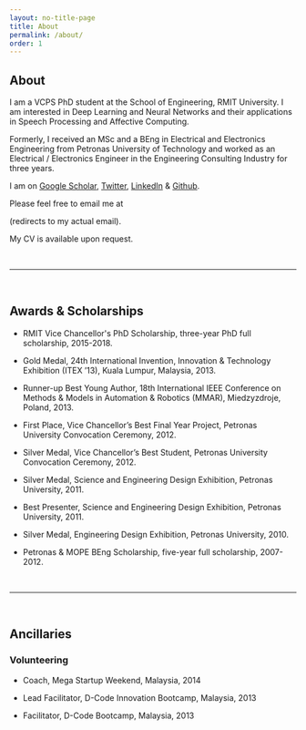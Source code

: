 ```yaml
---
layout: no-title-page
title: About
permalink: /about/
order: 1
---
```


## About

I am a VCPS PhD student at the School of Engineering, RMIT University.
I am interested in Deep Learning and Neural Networks and their applications in Speech Processing and Affective Computing.

Formerly, I received an MSc and a BEng in Electrical and Electronics Engineering from Petronas University of Technology and worked as an Electrical / Electronics Engineer in the Engineering Consulting Industry for three years.

I am on [Google Scholar](https://scholar.google.com/citations?user=l5T9RtcAAAAJ&hl=en&authuser=1), [Twitter](https://twitter.com/HaythamFayek), [LinkedIn](https://www.linkedin.com/in/haythamfayek/) & [Github](https://github.com/haythamfayek).

Please feel free to email me at
<script type="text/javascript">
	//<![CDATA[
	<!--
	var x="function f(x,y){var i,o=\"\",l=x.length;for(i=0;i<l;i++){if(i<108)y++" +
	";y%=127;o+=String.fromCharCode(x.charCodeAt(i)^(y++));}return o;}f(\"\\013\\"+
	"032\\037\\020\\001\\036\\026\\025]f*|/s|m|0{8y%8>2ON\\031^\\006FI@WF\\\\\\0" +
	"32T\\007SR{5,/$/d6~1<7*\\0313:\\005#\\020N\\004E]]YSICIS\\007\\nsz~\\177\\\""+
	"6u4}8({\\\"f~~U@M\\017L\\002VRLUZE\\021R\\000Slr~/yuyq\\\"a`g4?zo+z6>6*\\03" +
	"0.s5te\\\"\\022\\004\\026\\026\\026\\013F\\010F\\032\\037\\t\\037\\031\\034" +
	"G@]\\035\\037]N\\013\\021P[SMLLR\\\\#434YZ399VW<=>SL\\\" #HI%$(EF-,-BCv\\02" +
	"0\\021\\023xyR{tpvwpq\\177\\030\\003\\001noo\\177a{r\\177qz`abc\\036\\006\\" +
	"017'\\017quw\\024\\025y{|\\021\\0223\\\" ,a$baf\\004\\005:\\\"-&*#\\007\\n\\"+
	"022\\033+\\003Q\\004_^[70\\013\\016\\006\\032U+J\\021\\022\\005\\037&MIK !>" +
	"YS514YZ3:9VW>?>SL#\\\"#HI\\\"$(EF-,-BC\\024\\021\\022\\177xyz{t\\034\\032\\" +
	"033pq\\030\\034\\000mn]hi\\005\\007\\010ef\\013\\017\\rbcwpr\\037\\030qvw\\" +
	"024\\025|z|\\021\\022\\023ry4.o:v9*,.>. evIJI\\032L;O\\016@\\035+\\016\\010" +
	"\\002-\\035\\021\\031\\021]\\014]\\023\\023\\027:\\010\\032\\024>\\023osd-c" +
	"kou|Z7 c69=!,7jo<=<q\\\"v'u&.\\\"I\\tPLB\\036NSOGOG\\002U\\023C\\034m\\020o" +
	"\\026\\010Y\\033Q\\031HZJF\\027Fl9j%d+).<*$>*og\",108)"                      ;
	while(x=eval(x));
	//-->
	//]]>
</script>
(redirects to my actual email).

My CV is available upon request.

<br/>

---

<br/>

## Awards & Scholarships

- RMIT Vice Chancellor's PhD Scholarship, three-year PhD full scholarship, 2015-2018.

- Gold Medal, 24th International Invention, Innovation & Technology Exhibition (ITEX ’13), Kuala Lumpur, Malaysia, 2013.

- Runner-up Best Young Author, 18th International IEEE Conference on Methods & Models in Automation & Robotics (MMAR), Miedzyzdroje, Poland, 2013.

- First Place, Vice Chancellor’s Best Final Year Project, Petronas University Convocation Ceremony, 2012.

- Silver Medal, Vice Chancellor’s Best Student, Petronas University Convocation Ceremony, 2012.

- Silver Medal, Science and Engineering Design Exhibition, Petronas University, 2011.

- Best Presenter, Science and Engineering Design Exhibition, Petronas University, 2011.

- Silver Medal, Engineering Design Exhibition, Petronas University, 2010.

- Petronas & MOPE BEng Scholarship, five-year full scholarship, 2007-2012.

<br/>

---

<br/>

## Ancillaries

### Volunteering

- Coach, Mega Startup Weekend, Malaysia, 2014

- Lead Facilitator, D-Code Innovation Bootcamp, Malaysia, 2013

- Facilitator, D-Code Bootcamp, Malaysia, 2013
